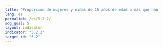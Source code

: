 ```yaml
---
title: "Proporción de mujeres y niñas de 15 años de edad o más que han sufrido en los 12 meses anteriores violencia sexual infligida por otra persona que no sea un compañero íntimo, por edad y lugar del hecho"
lang: es
permalink: /es/5-2-2/
sdg_goal: 5
layout: indicator
indicator: "5.2.2"
target_id: "5.2"
---
```


